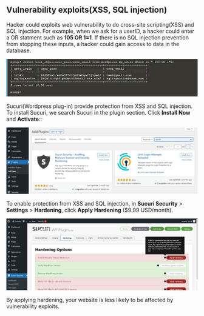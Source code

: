 ## Vulnerability exploits(XSS, SQL injection)
Hacker could exploits web vulnerability to do cross-site scripting(XSS) and SQL injection. For example, when we ask for a userID, a hacker could enter a OR statment such as **105 OR 1=1**. If there is no SQL injection prevention from stopping these inputs, a hacker could gain access to data in the database.

![sqlinject](./assets/sqlinject.png)

Sucuri(Wordpress plug-in) provide protection from XSS and SQL injection. To install Sucuri, we search Sucuri in the plugin section. Click **Install Now** and **Activate**::

![installsucuri](./assets/installsucuri.png)

To enable protection from XSS and SQL injection, in **Sucuri Security** > **Settings** > **Hardening**, click **Apply Hardening** ($9.99 USD/month).

![applyhardening](./assets/applyhardening.png)

By applying hardening, your website is less likely to be affected by vulnerability exploits.
